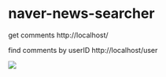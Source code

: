 # naver-news-searcher
get comments
http://localhost/

find comments by userID
http://localhost/user

<img src="http://i.imgur.com/HhnNImy.png">
